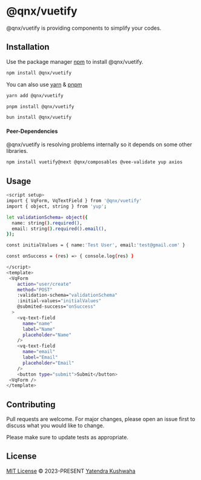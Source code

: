 # @qnx/vuetify

@qnx/vuetify is providing components to simplify your codes.

## Installation

Use the package manager [npm](https://www.npmjs.com/) to install @qnx/vuetify.

```bash
npm install @qnx/vuetify
```

You can also use [yarn](https://yarnpkg.com/) & [pnpm](https://pnpm.io/)

```bash
yarn add @qnx/vuetify
```

```bash
pnpm install @qnx/vuetify
```

```bash
bun install @qnx/vuetify
```

#### Peer-Dependencies

@qnx/vuetify is resolving problems internally so it depends on some other libraries.

```bash
npm install vuetify@next @qnx/composables @vee-validate yup axios
```

## Usage

```bash
<script setup>
import { VqForm, VqTextField } from '@qnx/vuetify'
import { object, string } from 'yup';

let validationSchema= object({
  name: string().required(),
  email: string().required().email(),
});

const initialValues = { name:'Test User', email:'test@gmail.com' }

const onSuccess = (res) => { console.log(res) }

</script>
<template>
 <VqForm
    action="user/create"
    method="POST"
    :validation-schema="validationSchema"
    :initial-values="initialValues"
    @submited-success="onSuccess"
  >
    <vq-text-field
      name="name"
      label="Name"
      placeholder="Name"
    />
    <vq-text-field
      name="email"
      label="Email"
      placeholder="Email"
    />
    <button type="submit">Submit</button>
 <VqForm />
</template>
```

## Contributing

Pull requests are welcome. For major changes, please open an issue first
to discuss what you would like to change.

Please make sure to update tests as appropriate.

## License

[MIT License](https://github.com/yatendra121/vq-vuetify/blob/main/LICENSE.md) © 2023-PRESENT [Yatendra Kushwaha](https://github.com/yatendra121)

